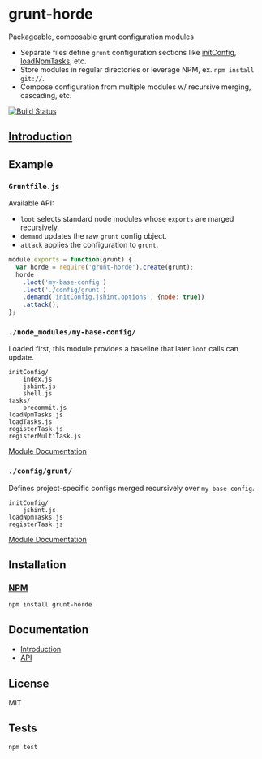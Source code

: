 # grunt-horde

Packageable, composable grunt configuration modules

- Separate files define `grunt` configuration sections like [initConfig](http://gruntjs.com/api/grunt#grunt.initconfig), [loadNpmTasks](http://gruntjs.com/api/grunt#grunt.loadnpmtasks), etc.
- Store modules in regular directories or leverage NPM, ex. `npm install git://`.
- Compose configuration from multiple modules w/ recursive merging, cascading, etc.

[![Build Status](https://travis-ci.org/codeactual/grunt-horde.png)](https://travis-ci.org/codeactual/grunt-horde)

## [Introduction](http://codeactual.github.io/06/02/2013/introducing-grunt-horde.html)

## Example

### `Gruntfile.js`

Available API:

- `loot` selects standard node modules whose `exports` are marged recursively.
- `demand` updates the raw `grunt` config object.
- `attack` applies the configuration to `grunt`.

```js
module.exports = function(grunt) {
  var horde = require('grunt-horde').create(grunt);
  horde
    .loot('my-base-config')
    .loot('./config/grunt')
    .demand('initConfig.jshint.options', {node: true})
    .attack();
};
```

### `./node_modules/my-base-config/`

Loaded first, this module provides a baseline that later `loot` calls can update.

    initConfig/
        index.js
        jshint.js
        shell.js
    tasks/
        precommit.js
    loadNpmTasks.js
    loadTasks.js
    registerTask.js
    registerMultiTask.js

[Module Documentation](docs/modules.md)

### `./config/grunt/`

Defines project-specific configs merged recursively over `my-base-config`.

    initConfig/
        jshint.js
    loadNpmTasks.js
    registerTask.js

[Module Documentation](docs/modules.md)

## Installation

### [NPM](https://npmjs.org/package/grunt-horde)

    npm install grunt-horde

## Documentation

- [Introduction](http://codeactual.github.io/06/02/2013/introducing-grunt-horde.html)
- [API](docs/GruntHorde.md)

## License

  MIT

## Tests

    npm test
